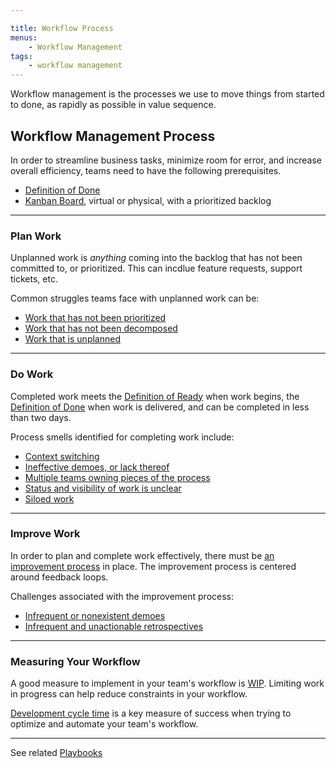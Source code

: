 ```yaml
---

title: Workflow Process
menus: 
    - Workflow Management
tags:
    - workflow management
---
```



Workflow management is the processes we use to move things from started to done,
as rapidly as possible in value sequence.

## Workflow Management Process

In order to streamline business tasks, minimize room for error, and increase
overall efficiency, teams need to have the following prerequisites.

- [Definition of Done](./definition-of-done.html)
- [Kanban Board](./visualizing-workflow.html), virtual or physical, with a
  prioritized backlog

---

### Plan Work

Unplanned work is _anything_ coming into the backlog that has not been committed
to, or prioritized. This can incdlue feature requests, support tickets, etc.

Common struggles teams face with unplanned work can be:

- [Work that has not been prioritized](./unplanned-work.html)
- [Work that has not been decomposed](./../work-decomposition/work-breakdown.html)
- [Work that is unplanned](./unplanned-work.html)

---

### Do Work

Completed work meets the [Definition of Ready](./../work-decomposition/definition-of-ready.html)
when work begins, the [Definition of Done](./definition-of-done.html) when work
is delivered, and can be completed in less than two days.

Process smells identified for completing work include:

- [Context switching](./team-dynamics.html)
- [Ineffective demoes, or lack thereof](./feedback-loops.html)
- [Multiple teams owning pieces of the process](./team-dynamics.html)
- [Status and visibility of work is unclear](./visualizing-workflow.html)
- [Siloed work](./team-dynamics.html)

---

### Improve Work

In order to plan and complete work effectively, there must be [an improvement
process](../delivery-system-improvement-journey.html#3-continuous-improvement) in place. The improvement process is centered around feedback loops.

Challenges associated with the improvement process:

- [Infrequent or nonexistent demoes](./feedback-loops.html)
- [Infrequent and unactionable retrospectives](./../retrospective-playbook.html)

---

### Measuring Your Workflow

A good measure to implement in your team's workflow is [WIP](./limiting-wip.html).
Limiting work in progress can help reduce constraints in your workflow.

[Development cycle time](./../../metrics/development-cycle-time.html) is a key
measure of success when trying to optimize and automate your team's workflow.

---

See related [Playbooks](./index.html)
